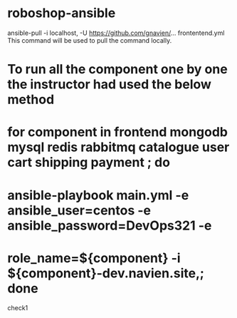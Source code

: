 # roboshop-ansible
ansible-pull -i localhost, -U https://github.com/gnavien/... frontentend.yml This command will be used to pull the command locally.


# To run all the component one by one the instructor had used the below method
# for component in frontend mongodb mysql redis rabbitmq catalogue user cart shipping payment ; do 
# ansible-playbook main.yml -e ansible_user=centos -e ansible_password=DevOps321 -e
# role_name=${component} -i ${component}-dev.navien.site,; done
check1

